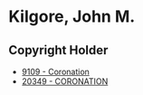 # Kilgore, John M.

## Copyright Holder

- [9109 - Coronation](/hymns/9109.md)
- [20349 - CORONATION](/hymns/20349.md)

